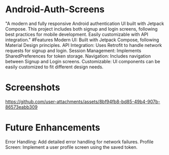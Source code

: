 # Android-Auth-Screens
"A modern and fully responsive Android authentication UI built with Jetpack Compose. This project includes both signup and login screens, following best practices for mobile development. Easily customizable with API integration."
#Features
Modern UI: Built with Jetpack Compose, following Material Design principles.
API Integration: Uses Retrofit to handle network requests for signup and login.
Session Management: Implements SharedPreferences for token storage.
Navigation: Includes navigation between Signup and Login screens.
Customizable: UI components can be easily customized to fit different design needs.
# Screenshots
https://github.com/user-attachments/assets/8bf94fb8-bd85-49b4-907b-86573eabb309

# Future Enhancements
Error Handling: Add detailed error handling for network failures.
Profile Screen: Implement a user profile screen using the saved token.
